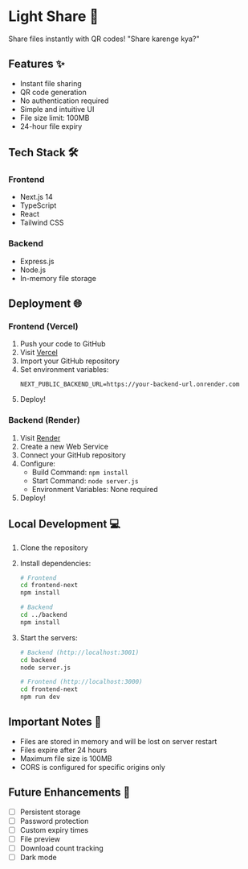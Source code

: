 # Light Share 🚀

Share files instantly with QR codes! "Share karenge kya?"

## Features ✨

- Instant file sharing
- QR code generation
- No authentication required
- Simple and intuitive UI
- File size limit: 100MB
- 24-hour file expiry

## Tech Stack 🛠

### Frontend
- Next.js 14
- TypeScript
- React
- Tailwind CSS

### Backend
- Express.js
- Node.js
- In-memory file storage

## Deployment 🌐

### Frontend (Vercel)

1. Push your code to GitHub
2. Visit [Vercel](https://vercel.com)
3. Import your GitHub repository
4. Set environment variables:
   ```
   NEXT_PUBLIC_BACKEND_URL=https://your-backend-url.onrender.com
   ```
5. Deploy!

### Backend (Render)

1. Visit [Render](https://render.com)
2. Create a new Web Service
3. Connect your GitHub repository
4. Configure:
   - Build Command: `npm install`
   - Start Command: `node server.js`
   - Environment Variables: None required
5. Deploy!

## Local Development 💻

1. Clone the repository
2. Install dependencies:
   ```bash
   # Frontend
   cd frontend-next
   npm install

   # Backend
   cd ../backend
   npm install
   ```

3. Start the servers:
   ```bash
   # Backend (http://localhost:3001)
   cd backend
   node server.js

   # Frontend (http://localhost:3000)
   cd frontend-next
   npm run dev
   ```

## Important Notes 📝

- Files are stored in memory and will be lost on server restart
- Files expire after 24 hours
- Maximum file size is 100MB
- CORS is configured for specific origins only

## Future Enhancements 🚀

- [ ] Persistent storage
- [ ] Password protection
- [ ] Custom expiry times
- [ ] File preview
- [ ] Download count tracking
- [ ] Dark mode
